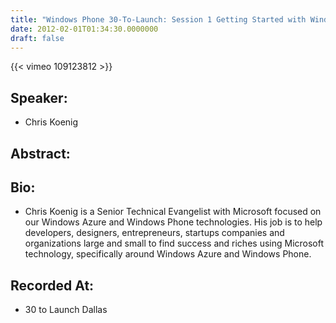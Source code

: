 ```yaml
---
title: "Windows Phone 30-To-Launch: Session 1 Getting Started with Windows Phone Development"
date: 2012-02-01T01:34:30.0000000
draft: false
---
```


{{< vimeo 109123812 >}}

## Speaker:

 - Chris Koenig

## Abstract:



## Bio:

 - <p>Chris Koenig is a Senior Technical Evangelist with Microsoft focused on our Windows Azure and Windows Phone technologies.  His job is to help developers, designers, entrepreneurs, startups companies and organizations large and small to find success and riches using Microsoft technology, specifically around Windows Azure and Windows Phone.</p>

## Recorded At:

 - 30 to Launch Dallas

